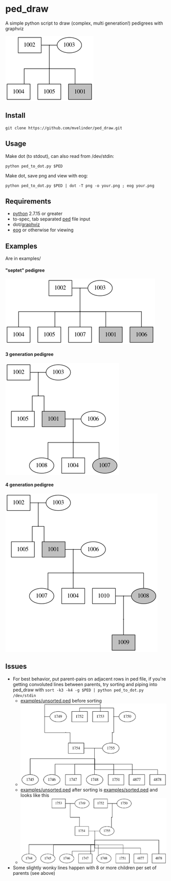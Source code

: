 # ped_draw
A simple python script to draw (complex, multi generation!) pedigrees with graphviz

![quintet.png](examples/images/quintet.png "quintet.png")

## Install
```
git clone https://github.com/mvelinder/ped_draw.git
```

## Usage
Make dot (to stdout), can also read from /dev/stdin:
```
python ped_to_dot.py $PED
```

Make dot, save png and view with eog:
```
python ped_to_dot.py $PED | dot -T png -o your.png ; eog your.png
```

## Requirements
- [python](https://www.python.org/) 2.7.15 or greater
- to-spec, tab separated [ped](https://gatkforums.broadinstitute.org/gatk/discussion/7696/pedigree-ped-files) file input
- dot/[graphviz](https://graphviz.gitlab.io/)
- [eog](https://wiki.gnome.org/Apps/EyeOfGnome) or otherwise for viewing

## Examples
Are in examples/

#### "septet" pedigree
![septet.png](examples/images/septet.png "septet.png")

#### 3 generation pedigree
![3gen.png](examples/images/3gen.png "3gen.png")

#### 4 generation pedigree
![4gen.png](examples/images/4gen.png "4gen.png")

## Issues
- For best behavior, put parent-pairs on adjacent rows in ped file, if you're getting convoluted lines between parents, try sorting and piping into ped_draw with `sort -k3 -k4 -g $PED | python ped_to_dot.py /dev/stdin`
  - [examples/unsorted.ped](examples/unsorted.ped) before sorting
  - ![unsorted.png](examples/images/unsorted.png "unsorted.png")
  - [examples/unsorted.ped](examples/unsorted.ped) after sorting is [examples/sorted.ped](examples/sorted.ped) and looks like this
  - ![sorted.png](examples/images/sorted.png "sorted.png")
- Some slightly wonky lines happen with 8 or more children per set of parents (see above)
